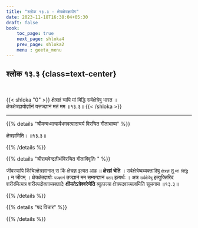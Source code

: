 ```yaml
---
title: "श्लोक १३.३ - क्षेत्रक्षेत्रज्ञयोग"
date: 2023-11-18T16:38:04+05:30
draft: false
book:
    toc_page: true
    next_page: shloka4
    prev_page: shloka2
    menu : geeta_menu
---
```




## श्लोक १३.३ {class=text-center}

<br/>

{{< shloka  "0"  >}}
क्षेत्रज्ञं चापि मां विद्धि सर्वक्षेत्रेषु भारत ।    
क्षेत्रक्षेत्रज्ञयोर्ज्ञानं यत्तज्ज्ञानं मतं मम ॥१३.३॥
{{< /shloka >}}

---


{{% details "श्रीमन्मध्वाचार्यभगवत्पादाचर्य विरचित  गीताभाष्य" %}}

क्षेत्रज्ञमिति। ॥१३.३॥ 

{{% /details %}}



{{% details "श्रीराघवेन्द्रतीर्थविरचित गीताविवृतिः " %}}

जीवस्यापि किंचित्क्षेत्रज्ञानात् स किं क्षेत्रज्ञ इत्यत आह ॥
**क्षेरज्ञं चेति** ।
सर्वक्षेत्रेष्वव्यक्तादिषु `क्षेत्रज्ञं` तु `मां विद्धि` । 
न जीवम्‌ । 
क्षेत्रक्षेतज्ञयोः `यज्ज्ञानं` तज्ज्ञानं मम सम्यग्ज्ञानं 
`मतम्` इत्यर्थः । अत्र `सर्वक्षेत्रेषु` इत्युक्तिरिदं शरीरमित्यत्र
शरीरपदोक्ताव्यक्तादेः **क्षीयतेऽत्रेश्वरेणेति** व्युत्पत्त्या 
क्षेत्रपदवाच्यत्वमिति सूचनाय ॥१३.३॥

{{% /details %}}



{{% details "पद विचार" %}}


{{% /details %}}
